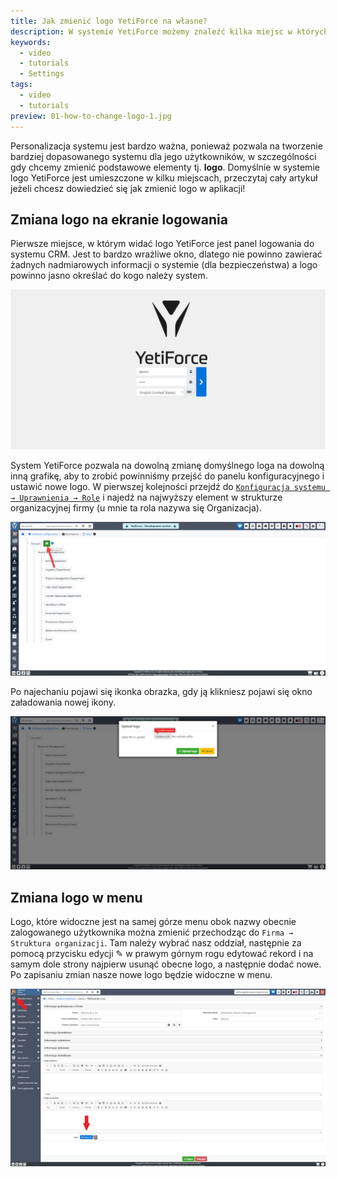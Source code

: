 ```yaml
---
title: Jak zmienić logo YetiForce na własne?
description: W systemie YetiForce możemy znaleźć kilka miejsc w których znajduje się domyślnie logo YetiForce, w jaki sposób możemy zmieniać loga na własne.
keywords:
  - video
  - tutorials
  - Settings
tags:
  - video
  - tutorials
preview: 01-how-to-change-logo-1.jpg
---
```


Personalizacja systemu jest bardzo ważna, ponieważ pozwala na tworzenie bardziej dopasowanego systemu dla jego użytkowników, w szczególności gdy chcemy zmienić podstawowe elementy tj. **logo**. Domyślnie w systemie logo YetiForce jest umieszczone w kilku miejscach, przeczytaj cały artykuł jeżeli chcesz dowiedzieć się jak zmienić logo w aplikacji!

## Zmiana logo na ekranie logowania

Pierwsze miejsce, w którym widać logo YetiForce jest panel logowania do systemu CRM. Jest to bardzo wrażliwe okno, dlatego nie powinno zawierać żadnych nadmiarowych informacji o systemie (dla bezpieczeństwa) a logo powinno jasno określać do kogo należy system.

![how-to-change-logo-1.jpg](01-how-to-change-logo-1.jpg)

System YetiForce pozwala na dowolną zmianę domyślnego loga na dowolną inną grafikę, aby to zrobić powinniśmy przejść do panelu konfiguracyjnego i ustawić nowe logo. W pierwszej kolejności przejdź do [`Konfiguracja systemu → Uprawnienia → Role`](/administrator-guides/permissions/roles/) i najedź na najwyższy element w strukturze organizacyjnej firmy (u mnie ta rola nazywa się Organizacja).

![how-to-change-logo-2.jpg](01-how-to-change-logo-2.jpg)

Po najechaniu pojawi się ikonka obrazka, gdy ją klikniesz pojawi się okno załadowania nowej ikony.

![how-to-change-logo-3.jpg](01-how-to-change-logo-3.jpg)

## Zmiana logo w menu

Logo, które widoczne jest na samej górze menu obok nazwy obecnie zalogowanego użytkownika można zmienić przechodząc do `Firma → Struktura organizacji`. Tam należy wybrać nasz oddział, następnie za pomocą przycisku edycji ✎ w prawym górnym rogu edytować rekord i na samym dole strony najpierw usunąć obecne logo, a następnie dodać nowe. Po zapisaniu zmian nasze nowe logo będzie widoczne w menu.

![how-to-change-logo-4.jpg](01-how-to-change-logo-4.jpg)
